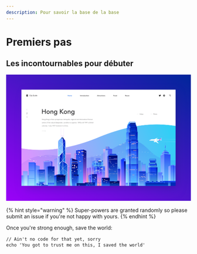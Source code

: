 ```yaml
---
description: Pour savoir la base de la base
---
```


# Premiers pas

## Les incontournables pour débuter

![Hong Kong by night](../.gitbook/assets/city_guide_2a.png)

{% hint style="warning" %}
Super-powers are granted randomly so please submit an issue if you're not happy with yours.
{% endhint %}

Once you're strong enough, save the world:

```text
// Ain't no code for that yet, sorry
echo 'You got to trust me on this, I saved the world'
```

